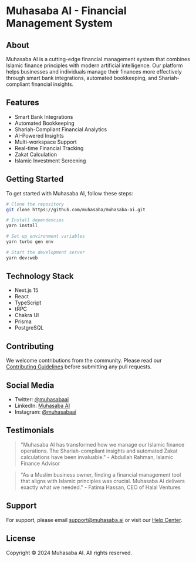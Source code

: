 # Muhasaba AI - Financial Management System

## About

Muhasaba AI is a cutting-edge financial management system that combines Islamic finance principles with modern artificial intelligence. Our platform helps businesses and individuals manage their finances more effectively through smart bank integrations, automated bookkeeping, and Shariah-compliant financial insights.

## Features

- Smart Bank Integrations
- Automated Bookkeeping
- Shariah-Compliant Financial Analytics
- AI-Powered Insights
- Multi-workspace Support
- Real-time Financial Tracking
- Zakat Calculation
- Islamic Investment Screening

## Getting Started

To get started with Muhasaba AI, follow these steps:

```bash
# Clone the repository
git clone https://github.com/muhasaba/muhasaba-ai.git

# Install dependencies
yarn install

# Set up environment variables
yarn turbo gen env

# Start the development server
yarn dev:web
```

## Technology Stack

- Next.js 15
- React
- TypeScript
- tRPC
- Chakra UI
- Prisma
- PostgreSQL

## Contributing

We welcome contributions from the community. Please read our [Contributing Guidelines](./CONTRIBUTING.md) before submitting any pull requests.

## Social Media

- Twitter: [@muhasabaai](https://twitter.com/muhasabaai)
- LinkedIn: [Muhasaba AI](https://linkedin.com/company/muhasabaai)
- Instagram: [@muhasabaai](https://instagram.com/muhasabaai)

## Testimonials

> "Muhasaba AI has transformed how we manage our Islamic finance operations. The Shariah-compliant insights and automated Zakat calculations have been invaluable." - Abdullah Rahman, Islamic Finance Advisor

> "As a Muslim business owner, finding a financial management tool that aligns with Islamic principles was crucial. Muhasaba AI delivers exactly what we needed." - Fatima Hassan, CEO of Halal Ventures

## Support

For support, please email support@muhasaba.ai or visit our [Help Center](https://help.muhasaba.ai).

## License

Copyright © 2024 Muhasaba AI. All rights reserved.
